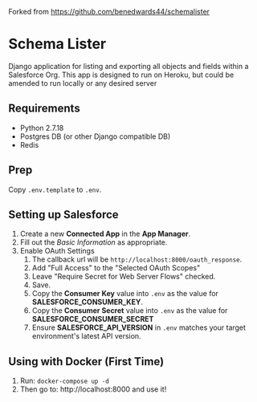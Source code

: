 Forked from https://github.com/benedwards44/schemalister

# Schema Lister

Django application for listing and exporting all objects and fields within a Salesforce Org. This app is designed to run on Heroku, but could be amended to run locally or any desired server

## Requirements
- Python 2.7.18
- Postgres DB (or other Django compatible DB)
- Redis

## Prep

Copy `.env.template` to `.env`.

## Setting up Salesforce

1. Create a new **Connected App** in the **App Manager**.
2. Fill out the *Basic Information* as appropriate.
3. Enable OAuth Settings
   1. The callback url will be `http://localhost:8000/oauth_response`.
   2. Add "Full Access" to the "Selected OAuth Scopes"
   3. Leave "Require Secret for Web Server Flows" checked.
   4. Save.
   5. Copy the **Consumer Key** value into `.env` as the value for **SALESFORCE_CONSUMER_KEY**.
   6. Copy the **Consumer Secret** value into `.env` as the value for **SALESFORCE_CONSUMER_SECRET**
   7. Ensure **SALESFORCE_API_VERSION** in `.env` matches your target environment's latest API version.

## Using with Docker (First Time)

1. Run: `docker-compose up -d`
2. Then go to: http://localhost:8000 and use it!